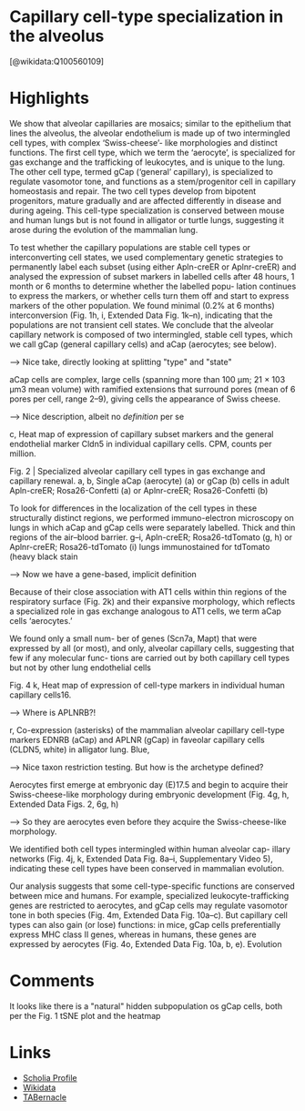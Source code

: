 
Capillary cell-type specialization in the alveolus
==================================================
  
  [@wikidata:Q100560109]  

# Highlights

We show that alveolar capillaries are mosaics; similar to the epithelium that lines the alveolus, the alveolar endothelium is made up of two intermingled cell types, with complex ‘Swiss-cheese’- like morphologies and distinct functions. The first cell type, which we term the ‘aerocyte’, is specialized for gas exchange and the trafficking of leukocytes, and is unique to the lung. The other cell type, termed gCap (‘general’ capillary), is specialized to regulate vasomotor tone, and functions as a stem/progenitor cell in capillary homeostasis and repair. The two cell types develop from bipotent progenitors, mature gradually and are affected differently in disease and during ageing. This cell-type specialization is conserved between mouse and human lungs but is not found in alligator or turtle lungs, suggesting it arose during the evolution of the mammalian lung.

To test whether the capillary populations are stable cell types or interconverting cell states, we used complementary genetic strategies to permanently label each subset (using either Apln-creER or Aplnr-creER) and analysed the expression of subset markers in labelled cells after 48 hours, 1 month or 6 months to determine whether the labelled popu- lation continues to express the markers, or whether cells turn them off and start to express markers of the other population. We found minimal (0.2% at 6 months) interconversion (Fig. 1h, i, Extended Data Fig. 1k–n), indicating that the populations are not transient cell states. We conclude that the alveolar capillary network is composed of two intermingled, stable cell types, which we call gCap (general capillary cells) and aCap (aerocytes; see below).

--> Nice take, directly looking at splitting "type" and "state"

aCap cells are complex, large cells (spanning more than 100 μm; 21 × 103 μm3 mean volume) with ramified extensions that surround pores (mean of 6 pores per cell, range 2–9), giving cells the appearance of Swiss cheese.

--> Nice description, albeit no _definition_ per se


c, Heat map of expression of capillary subset markers and the general endothelial marker Cldn5 in individual capillary cells. CPM, counts per million.

Fig. 2 | Specialized alveolar capillary cell types in gas exchange and capillary renewal. a, b, Single aCap (aerocyte) (a) or gCap (b) cells in adult Apln-creER; Rosa26-Confetti (a) or Aplnr-creER; Rosa26-Confetti (b)

To look for differences in the localization of the cell types in these structurally distinct regions, we performed immuno-electron microscopy on lungs in which aCap and gCap cells were separately labelled.
Thick and thin regions of the air–blood barrier. g–i, Apln-creER; Rosa26-tdTomato (g, h) or Aplnr-creER; Rosa26-tdTomato (i) lungs immunostained for tdTomato (heavy black stain

--> Now we have a gene-based, implicit definition

Because of their close association with AT1 cells within thin regions of the respiratory surface (Fig. 2k) and their expansive morphology, which reflects a specialized role in gas exchange analogous to AT1 cells, we term aCap cells ‘aerocytes.’

We found only a small num- ber of genes (Scn7a, Mapt) that were expressed by all (or most), and only, alveolar capillary cells, suggesting that few if any molecular func- tions are carried out by both capillary cell types but not by other lung endothelial cells


Fig. 4 k, Heat map of expression of cell-type markers in individual human capillary cells16.

--> Where is APLNRB?!

r, Co-expression (asterisks) of the mammalian alveolar capillary cell-type markers EDNRB (aCap) and APLNR (gCap) in faveolar capillary cells (CLDN5, white) in alligator lung. Blue,

--> Nice taxon restriction testing. But how is the archetype defined?


Aerocytes first emerge at embryonic day (E)17.5 and begin to acquire their Swiss-cheese-like morphology during embryonic development
(Fig. 4g, h, Extended Data Figs. 2, 6g, h)

--> So they are aerocytes even before they acquire the Swiss-cheese-like morphology.

We identified both cell types intermingled within human alveolar cap- illary networks (Fig. 4j, k, Extended Data Fig. 8a–i, Supplementary Video 5), indicating these cell types have been conserved in mammalian evolution.

Our analysis suggests that some cell-type-specific functions are
conserved between mice and humans. For example, specialized leukocyte-trafficking genes are restricted to aerocytes, and gCap cells may regulate vasomotor tone in both species (Fig. 4m, Extended Data Fig. 10a–c). But capillary cell types can also gain (or lose) functions: in mice, gCap cells preferentially express MHC class II genes, whereas in humans, these genes are expressed by aerocytes (Fig. 4o, Extended Data Fig. 10a, b, e).
Evolution

# Comments

It looks like there is a "natural" hidden subpopulation os gCap cells, both per the Fig. 1 tSNE plot and the heatmap

# Links
  
 * [Scholia Profile](https://scholia.toolforge.org/work/Q100560109)  
 * [Wikidata](https://www.wikidata.org/wiki/Q100560109)  
 * [TABernacle](https://tabernacle.toolforge.org/?#/tab/manual/Q100560109/P921%3BP4510)  
